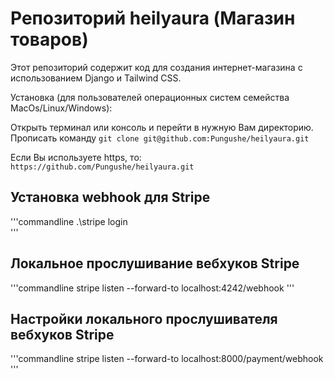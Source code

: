 # Репозиторий heilyaura (Магазин товаров)

Этот репозиторий содержит код для создания интернет-магазина с использованием Django и Tailwind CSS.

Установка (для пользователей операционных систем семейства MacOs/Linux/Windows):

Открыть терминал или консоль и перейти в нужную Вам директорию. Прописать команду `git clone git@github.com:Pungushe/heilyaura.git`

Если Вы используете https, то: `https://github.com/Pungushe/heilyaura.git`

## Установка webhook для Stripe

'''commandline
     .\stripe login  
'''

## Локальное прослушивание  вебхуков Stripe

'''commandline
     stripe listen --forward-to localhost:4242/webhook
'''

## Настройки локального прослушивателя вебхуков Stripe

'''commandline
     stripe listen --forward-to localhost:8000/payment/webhook
'''
